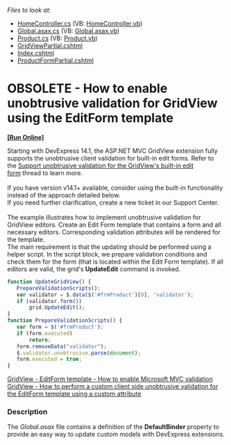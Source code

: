 <!-- default file list -->
*Files to look at*:

* [HomeController.cs](./CS/Controllers/HomeController.cs) (VB: [HomeController.vb](./VB/Controllers/HomeController.vb))
* [Global.asax.cs](./CS/Global.asax.cs) (VB: [Global.asax.vb](./VB/Global.asax.vb))
* [Product.cs](./CS/Models/Product.cs) (VB: [Product.vb](./VB/Models/Product.vb))
* [GridViewPartial.cshtml](./CS/Views/Home/GridViewPartial.cshtml)
* [Index.cshtml](./CS/Views/Home/Index.cshtml)
* [ProductFormPartial.cshtml](./CS/Views/Home/ProductFormPartial.cshtml)
<!-- default file list end -->
# OBSOLETE - How to enable unobtrusive validation for GridView using the EditForm template
<!-- run online -->
**[[Run Online]](https://codecentral.devexpress.com/e3744)**
<!-- run online end -->


<p>Starting with DevExpress 14.1, the ASP.NET MVC GridView extension fully supports the unobtrusive client validation for built-in edit forms. Refer to the <a href="https://www.devexpress.com/Support/Center/p/S173266">Support unobtrusive validation for the GridView's built-in edit form</a> thread to learn more.<br /><br />If you have version v14.1+ available, consider using the built-in functionality instead of the approach detailed below.<br />If you need further clarification, create a new ticket in our Support Center.<br /><br />The example illustrates how to implement unobtrusive validation for GridView editors. Create an Edit Form template that contains a form and all necessary editors. Corresponding validation attributes will be rendered for the template.<br /> The main requirement is that the updating should be performed using a helper script. In the script block, we prepare validation conditions and check them for the form (that is located within the Edit Form template). If all editors are valid, the grid's <strong>UpdateEdit</strong> command is invoked.</p>


```js
function UpdateGridView() {
   PrepareValidationScripts(); 
   var validator = $.data($('#frmProduct')[0], 'validator');
   if (validator.form())
       grid.UpdateEdit();
} 
function PrepareValidationScripts() {
   var form = $('#frmProduct');
   if (form.executed)
       return; 
   form.removeData("validator");
   $.validator.unobtrusive.parse(document);
   form.executed = true;
} 

```


<p><a href="https://www.devexpress.com/Support/Center/p/E3746">GridView - EditForm template - How to enable Microsoft MVC validation</a><u><br /> </u><a href="https://www.devexpress.com/Support/Center/p/E4924">GridView - How to perform a custom client side unobtrusive validation for the EditForm template using a custom attribute</a></p>


<h3>Description</h3>

<p>The <i>Global.asax</i> file contains a definition of the <strong>DefaultBinder</strong> property to provide an easy way to update custom models with DevExpress extensions.</p>

<br/>


